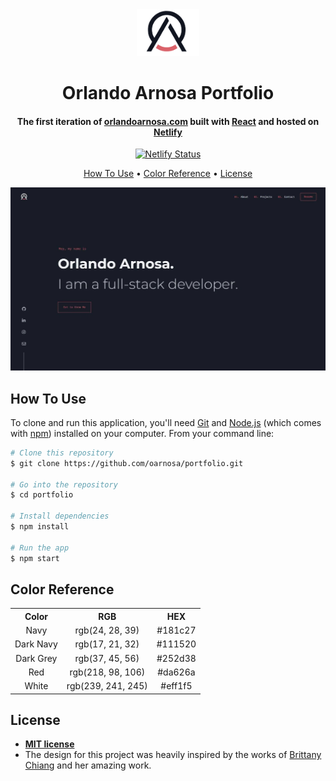 <div align="center">
  <img alt="Logo" src="./src/assets/logo_dark.svg" width="100" />
</div>

<h1 align="center">
  Orlando Arnosa Portfolio
</h1>

<h4 align="center">
  The first iteration of <a href="https://orlandoarnosa.com" target="_blank">orlandoarnosa.com</a> built with <a href="https://www.reactjs.org/" target="_blank">React</a> and hosted on <a href="https://www.netlify.com/" target="_blank">Netlify</a>
</h4>

<p align="center">
  <a href="https://app.netlify.com/sites/orlandoarnosa/deploys" target="_blank">
    <img src="https://api.netlify.com/api/v1/badges/0c896372-fcf6-4d1a-a415-ab738db21811/deploy-status" alt="Netlify Status" />
  </a>
</p>

<p align="center">
  <a href="#how-to-use">How To Use</a> •
  <a href="#color-reference">Color Reference</a> •
  <a href="#license">License</a>
</p>

![demo](./public/images/portfolio.jpg)

## How To Use

To clone and run this application, you'll need [Git](https://git-scm.com) and [Node.js](https://nodejs.org/en/download/) (which comes with [npm](http://npmjs.com)) installed on your computer. From your command line:

```bash
# Clone this repository
$ git clone https://github.com/oarnosa/portfolio.git

# Go into the repository
$ cd portfolio

# Install dependencies
$ npm install

# Run the app
$ npm start
```

## Color Reference

<table style="width:100%">
  <tr>
    <th>Color</th>
    <th>RGB</th>
    <th>HEX</th>
  </tr>
  <tr align=center>
    <td>Navy</td>
    <td>rgb(24, 28, 39)</td>
    <td>#181c27</td>
  </tr>
  <tr align=center>
    <td>Dark Navy</td>
    <td>rgb(17, 21, 32)</td>
    <td>#111520</td>
  </tr>
  <tr align=center>
    <td>Dark Grey</td>
    <td>rgb(37, 45, 56)</td>
    <td>#252d38</td>
  </tr>
    <tr align=center>
    <td>Red</td>
    <td>rgb(218, 98, 106)</td>
    <td>#da626a</td>
  </tr>
    <tr align=center>
    <td>White</td>
    <td>rgb(239, 241, 245)</td>
    <td>#eff1f5</td>
  </tr>
</table>

## License

- **[MIT license](http://opensource.org/licenses/mit-license.php)**
- The design for this project was heavily inspired by the works of [Brittany Chiang](https://brittanychiang.com/) and her amazing work.
